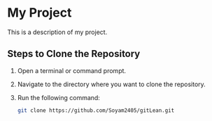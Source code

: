 # My Project

This is a description of my project.

## Steps to Clone the Repository

1. Open a terminal or command prompt.
2. Navigate to the directory where you want to clone the repository.
3. Run the following command:

   ```bash
   git clone https://github.com/Soyam2405/gitLean.git

